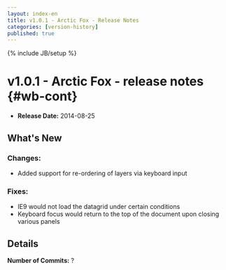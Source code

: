 ```yaml
---
layout: index-en
title: v1.0.1 - Arctic Fox - Release Notes
categories: [version-history]
published: true
---
```

{% include JB/setup %}

# v1.0.1 - Arctic Fox - release notes {#wb-cont}

* **Release Date:** 2014-08-25

## What's New

### Changes:

* Added support for re-ordering of layers via keyboard input

### Fixes:
* IE9 would not load the datagrid under certain conditions
* Keyboard focus would return to the top of the document upon closing various panels


## Details

**Number of Commits:** ?